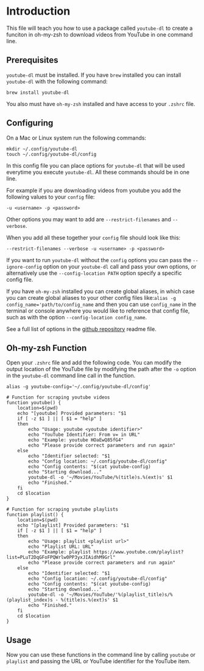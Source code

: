 # Introduction

This file will teach you how to use a package called `youtube-dl` to create a funciton in oh-my-zsh to download videos from YouTube in one command line.

## Prerequisites

`youtube-dl` must be installed. If you have `brew` installed you can install `youtube-dl` with the following command:

```
brew install youtube-dl
```

You also must have `oh-my-zsh` installed and have access to your `.zshrc` file.

## Configuring

On a Mac or Linux system run the following commands:

```
mkdir ~/.config/youtube-dl
touch ~/.config/youtube-dl/config
```

In this config file you can place options for `youtube-dl` that will be used everytime you execute `youtube-dl`. All these commands should be in one line.

For example if you are downloading videos from youtube you add the following values to your `config` file:

```
-u <username> -p <password>
```

Other options you may want to add are `--restrict-filenames` and `--verbose`.

When you add all these together your `config` file should look like this:

```
--restrict-filenames --verbose -u <username> -p <password>
```

If you want to run `youtube-dl` without the `config` options you can pass the `--ignore-config` option on your `youtube-dl` call and pass your own options, or alternatively use the `--config-location PATH` option specify a specific config file.

If you have `oh-my-zsh` installed you can create global aliases, in which case you can create global aliases to your other config files like:`alias -g config_name='path/to/config_name` and then you can use `config_name` in the terminal or console anywhere you would like to reference that config file, such as with the option `--config-location config_name`.

See a full list of options in the [github repository](https://github.com/ytdl-org/youtube-dl) readme file.

## Oh-my-zsh Function

Open your `.zshrc` file and add the following code. You can modify the output location of the YouTube file by modifying the path after the `-o` option in the `youtube-dl` command line call in the function.

```
alias -g youtube-config='~/.config/youtube-dl/config'

# Function for scraping youtube videos
function youtube() {
	location=$(pwd)
	echo "[youtube] Provided parameters: "$1
	if [ -z $1 ] || [ $1 = "help" ]
	then
		echo "Usage: youtube <youtube identifier>"
		echo "YouTube Identifier: From v= in URL"
		echo "Example: youtube HOaEwQ85fG4"
		echo "Please provide correct parameters and run again"
	else
		echo "Identifier selected: "$1
		echo "Config location: ~/.config/youtube-dl/config"
		echo "Config contents: "$(cat youtube-config)
		echo "Starting download..."
		youtube-dl -o '~/Movies/YouTube/%(title)s.%(ext)s' $1
		echo "Finished."
	fi
	cd $location
}

# Function for scraping youtube playlists
function playlist() {
	location=$(pwd)
	echo "[playlist] Provided parameters: "$1
	if [ -z $1 ] || [ $1 = "help" ]
	then
		echo "Usage: playlist <playlist url>"
		echo "Playlist URL: URL"
		echo "Example: playlist https://www.youtube.com/playlist?list=PLuT2DqGFoFPQWrlw0PP3yxJIAidhM9Grl"
		echo "Please provide correct parameters and run again"
	else
		echo "Identifier selected: "$1
		echo "Config location: ~/.config/youtube-dl/config"
		echo "Config contents: "$(cat youtube-config)
		echo "Starting download..."
		youtube-dl -o '~/Movies/YouTube/'%(playlist_title)s/%(playlist_index)s - %(title)s.%(ext)s' $1
		echo "Finished."
	fi
	cd $location
}
```

## Usage

Now you can use these functions in the command line by calling `youtube` or `playlist` and passing the URL or YouTube identifier for the YouTube item.
